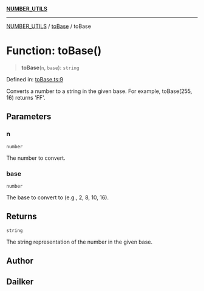 [**NUMBER_UTILS**](../../README.md)

***

[NUMBER_UTILS](../../README.md) / [toBase](../README.md) / toBase

# Function: toBase()

> **toBase**(`n`, `base`): `string`

Defined in: [toBase.ts:9](https://github.com/dailker/everyutil/blob/d99125d64df5681bba8d2a0f0d24c32625cbf289/src/number/toBase.ts#L9)

Converts a number to a string in the given base.
For example, toBase(255, 16) returns 'FF'.

## Parameters

### n

`number`

The number to convert.

### base

`number`

The base to convert to (e.g., 2, 8, 10, 16).

## Returns

`string`

The string representation of the number in the given base.

## Author

## Dailker
